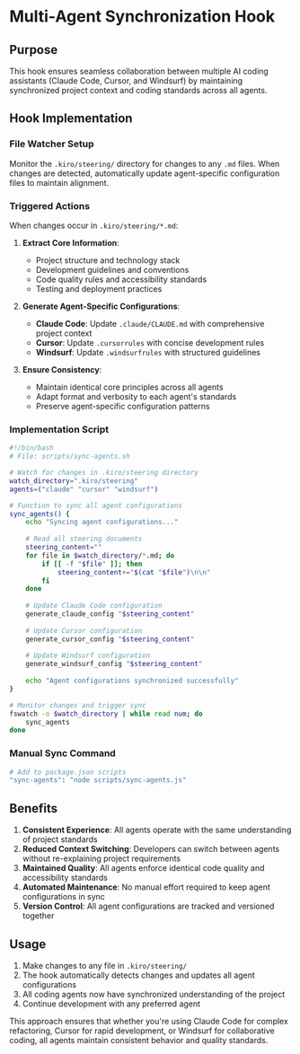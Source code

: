 # Multi-Agent Synchronization Hook

## Purpose
This hook ensures seamless collaboration between multiple AI coding assistants (Claude Code, Cursor, and Windsurf) by maintaining synchronized project context and coding standards across all agents.

## Hook Implementation

### File Watcher Setup
Monitor the `.kiro/steering/` directory for changes to any `.md` files. When changes are detected, automatically update agent-specific configuration files to maintain alignment.

### Triggered Actions
When changes occur in `.kiro/steering/*.md`:

1. **Extract Core Information**:
   - Project structure and technology stack
   - Development guidelines and conventions
   - Code quality rules and accessibility standards
   - Testing and deployment practices

2. **Generate Agent-Specific Configurations**:
   - **Claude Code**: Update `.claude/CLAUDE.md` with comprehensive project context
   - **Cursor**: Update `.cursorrules` with concise development rules
   - **Windsurf**: Update `.windsurfrules` with structured guidelines

3. **Ensure Consistency**:
   - Maintain identical core principles across all agents
   - Adapt format and verbosity to each agent's standards
   - Preserve agent-specific configuration patterns

### Implementation Script
```bash
#!/bin/bash
# File: scripts/sync-agents.sh

# Watch for changes in .kiro/steering directory
watch_directory=".kiro/steering"
agents=("claude" "cursor" "windsurf")

# Function to sync all agent configurations
sync_agents() {
    echo "Syncing agent configurations..."
    
    # Read all steering documents
    steering_content=""
    for file in $watch_directory/*.md; do
        if [[ -f "$file" ]]; then
            steering_content+="$(cat "$file")\n\n"
        fi
    done
    
    # Update Claude Code configuration
    generate_claude_config "$steering_content"
    
    # Update Cursor configuration  
    generate_cursor_config "$steering_content"
    
    # Update Windsurf configuration
    generate_windsurf_config "$steering_content"
    
    echo "Agent configurations synchronized successfully"
}

# Monitor changes and trigger sync
fswatch -o $watch_directory | while read num; do
    sync_agents
done
```

### Manual Sync Command
```bash
# Add to package.json scripts
"sync-agents": "node scripts/sync-agents.js"
```

## Benefits

1. **Consistent Experience**: All agents operate with the same understanding of project standards
2. **Reduced Context Switching**: Developers can switch between agents without re-explaining project requirements  
3. **Maintained Quality**: All agents enforce identical code quality and accessibility standards
4. **Automated Maintenance**: No manual effort required to keep agent configurations in sync
5. **Version Control**: All agent configurations are tracked and versioned together

## Usage

1. Make changes to any file in `.kiro/steering/`
2. The hook automatically detects changes and updates all agent configurations
3. All coding agents now have synchronized understanding of the project
4. Continue development with any preferred agent

This approach ensures that whether you're using Claude Code for complex refactoring, Cursor for rapid development, or Windsurf for collaborative coding, all agents maintain consistent behavior and quality standards.